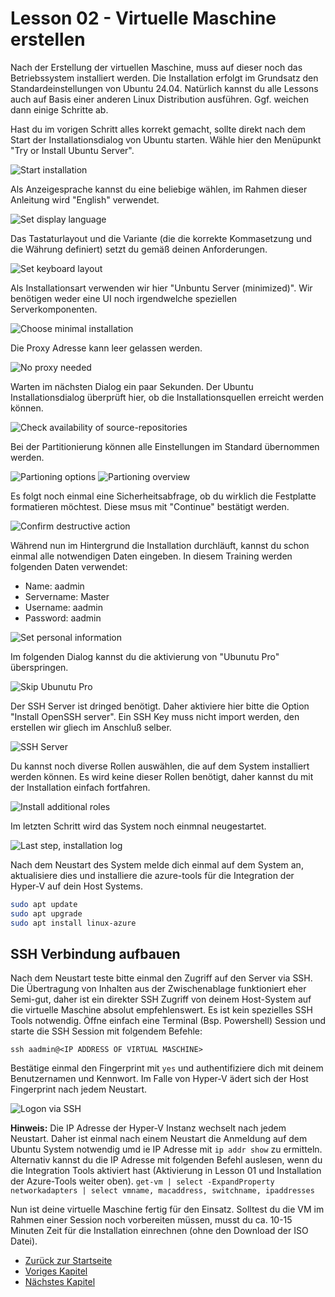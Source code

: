 # Lesson 02 - Virtuelle Maschine erstellen

Nach der Erstellung der virtuellen Maschine, muss auf dieser noch das Betriebssystem installiert werden. Die Installation erfolgt im Grundsatz den Standardeinstellungen von Ubuntu 24.04.  Natürlich kannst du alle Lessons auch auf Basis einer anderen Linux Distribution ausführen. Ggf. weichen dann einige Schritte ab.

Hast du im vorigen Schritt alles korrekt gemacht, sollte direkt nach dem Start der Installationsdialog von Ubuntu starten. Wähle hier den Menüpunkt "Try or Install Ubuntu Server".

![Start installation](Screenshot%202024-06-07%20121622.png)

Als Anzeigesprache kannst du eine beliebige wählen, im Rahmen dieser Anleitung wird "English" verwendet.

![Set display language](Screenshot%202024-06-07%20121653.png)

Das Tastaturlayout und die Variante (die die korrekte Kommasetzung und die Währung definiert) setzt du gemäß deinen Anforderungen.

![Set keyboard layout](Screenshot%202024-06-07%20121719.png)

Als Installationsart verwenden wir hier "Unbuntu Server (minimized)". Wir benötigen weder eine UI noch irgendwelche speziellen Serverkomponenten.

![Choose minimal installation](./Screenshot%202024-06-07%20121749.png)

Die Proxy Adresse kann leer gelassen werden.

![No proxy needed](./Screenshot%202024-06-07%20121841.png)

Warten im nächsten Dialog ein paar Sekunden. Der Ubuntu Installationsdialog überprüft hier, ob die Installationsquellen erreicht werden können.

![Check availability of source-repositories](./Screenshot%202024-06-07%20121904.png)

Bei der Partitionierung können alle Einstellungen im Standard übernommen werden.

![Partioning options](./Screenshot%202024-06-07%20121926.png)
![Partioning overview](./Screenshot%202024-06-07%20121952.png)

Es folgt noch einmal eine Sicherheitsabfrage, ob du wirklich die Festplatte formatieren möchtest. Diese msus mit "Continue" bestätigt werden.

![Confirm destructive action](./Screenshot%202024-06-07%20122020.png)

Während nun im Hintergrund die Installation durchläuft, kannst du schon einmal alle notwendigen Daten eingeben. In diesem Training werden folgenden Daten verwendet:

- Name: aadmin
- Servername: Master
- Username: aadmin
- Password: aadmin

![Set personal information](./Screenshot%202024-06-07%20122118.png)

Im folgenden Dialog kannst du die aktivierung von "Ubunutu Pro" überspringen.

![Skip Ubunutu Pro](./Screenshot%202024-06-07%20122147.png)

Der SSH Server ist dringed benötigt. Daher aktiviere hier bitte die Option "Install OpenSSH server". Ein SSH Key muss nicht import werden, den erstellen wir gliech im Anschluß selber.

![SSH Server](./Screenshot%202024-06-07%20122218.png)

Du kannst noch diverse Rollen auswählen, die auf dem System installiert werden können. Es wird keine dieser Rollen benötigt, daher kannst du mit der Installation einfach fortfahren.

![Install additional roles](./Screenshot%202024-06-07%20122239.png)

Im letzten Schritt wird das System noch einmnal neugestartet.

![Last step, installation log](./Screenshot%202024-06-07%20122529.png)

Nach dem Neustart des System melde dich einmal auf dem System an, aktualisiere dies und installiere die azure-tools für die Integration der Hyper-V auf dein Host Systems.

```bash
sudo apt update
sudo apt upgrade
sudo apt install linux-azure
```

## SSH Verbindung aufbauen

Nach dem Neustart teste bitte einmal den Zugriff auf den Server via SSH. Die Übertragung von Inhalten aus der Zwischenablage funktioniert eher Semi-gut, daher ist ein direkter SSH Zugriff von deinem Host-System auf die virtuelle Maschine absolut empfehlenswert. Es ist kein spezielles SSH Tools notwendig. Öffne einfach eine Terminal (Bsp. Powershell) Session und starte die SSH Session mit folgendem Befehle:

```ssh aadmin@<IP ADDRESS OF VIRTUAL MASCHINE>```

Bestätige einmal den Fingerprint mit ```yes``` und authentifiziere dich mit deinem Benutzernamen und Kennwort. Im Falle von Hyper-V ädert sich der Host Fingerprint nach jedem Neustart.

![Logon via SSH](./Screenshot%202024-06-07%20132558.png)

**Hinweis:** Die IP Adresse der Hyper-V Instanz wechselt nach jedem Neustart. Daher ist einmal nach einem Neustart die Anmeldung auf dem Ubuntu System notwendig umd ie IP Adresse mit ```ip addr show``` zu ermitteln.
Alternativ kannst du die IP Adresse mit folgenden Befehl auslesen, wenn du die Integration Tools aktiviert hast (Aktivierung in Lesson 01 und Installation der Azure-Tools weiter oben).
```get-vm | select -ExpandProperty networkadapters | select vmname, macaddress, switchname, ipaddresses```

Nun ist deine virtuelle Maschine fertig für den Einsatz. Solltest du die VM im Rahmen einer Session noch vorbereiten müssen, musst du ca. 10-15 Minuten Zeit für die Installation einrechnen (ohne den Download der ISO Datei).



- [Zurück zur Startseite](./../../README.md)
- [Voriges Kapitel](../Lesson01-create_vm/Lesson01.md)
- [Nächstes Kapitel](../Lesson03-create_github_repository/Lesson03.md)